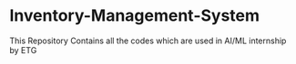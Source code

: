 # Inventory-Management-System
This Repository Contains all the codes which are used in AI/ML internship by ETG
